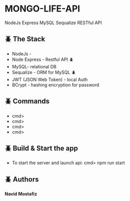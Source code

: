 # MONGO-LIFE-API
NodeJs Express MySQL Sequalize RESTful API


## :beetle: The Stack
* NodeJs - 
* Node Express - Restful API
:beetle:
* MySQL- relational DB
* Sequalize - ORM for MySQL
:beetle:
* JWT (JSON Web Token) - local Auth
* BCrypt - hashing encryption for password


## :beetle: Commands
* cmd> 
* cmd> 
* cmd> 
* cmd> 


## :beetle: Build & Start the app
* To start the server and launch api: cmd> npm run start


## :beetle: Authors
**Navid Mostafiz**